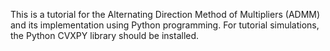 This is a tutorial for the Alternating Direction Method of Multipliers (ADMM) and its implementation using Python programming. For tutorial simulations, the Python CVXPY library should be installed.
